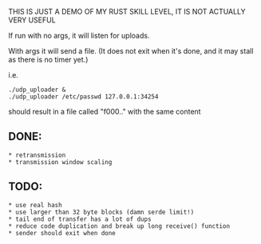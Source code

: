 THIS IS JUST A DEMO OF MY RUST SKILL LEVEL, IT IS NOT ACTUALLY VERY USEFUL

If run with no args, it will listen for uploads.

With args it will send a file.  (It does not exit when it's done, and it may stall as there is no timer yet.)

i.e.
```
./udp_uploader &
./udp_uploader /etc/passwd 127.0.0.1:34254
```

should result in a file called "f000.." with the same content

## DONE:
	* retransmission
	* transmission window scaling
## TODO:
	* use real hash
	* use larger than 32 byte blocks (damn serde limit!)
	* tail end of transfer has a lot of dups
	* reduce code duplication and break up long receive() function
	* sender should exit when done

